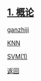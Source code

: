 <script type="text/javascript" async src="//cdn.bootcss.com/mathjax/2.7.0/MathJax.js?config=TeX-AMS-MML_HTMLorMML"></script>
<script type="text/javascript" async src="https://cdnjs.cloudflare.com/ajax/libs/mathjax/2.7.1/MathJax.js?config=TeX-MML-AM_CHTML"></script>

## [1. 概论](./统计学习方法_概论.html)

[ganzhiji](./感知机收敛性.html)

[KNN](./k邻近算法.html)

[SVM(1)](./SVM(1).html)

[返回](./)